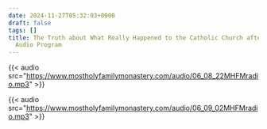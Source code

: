 ```yaml
---
date: 2024-11-27T05:32:03+0000
draft: false
tags: []
title: The Truth about What Really Happened to the Catholic Church after Vatican II
  Audio Program
---
```




{{< audio src="https://www.mostholyfamilymonastery.com/audio/06_08_22MHFMradio.mp3" >}}

{{< audio src="https://www.mostholyfamilymonastery.com/audio/06_09_02MHFMradio.mp3" >}}


